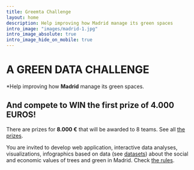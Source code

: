 ```yaml
---
title: Greemta Challenge
layout: home
description: Help improving how Madrid manage its green spaces
intro_image: "images/madrid-1.jpg"
intro_image_absolute: true
intro_image_hide_on_mobile: true
---
```


# A GREEN DATA CHALLENGE
*Help improving how **Madrid** manage its green spaces.

## And compete to WIN the first prize of 4.000 EUROS!
There are prizes for **8.000 &euro;** that will be awarded to 8 teams. See all [the prizes](https://challenge.greemta.eu/prizes/).

You are invited to develop web application, interactive data analyses, visualizations, infographics based on data (see [datasets](https://challenge.greemta.eu/dataset/)) about the social and economic values of trees and green in Madrid. Check [the rules](https://challenge.greemta.eu/rules/).

